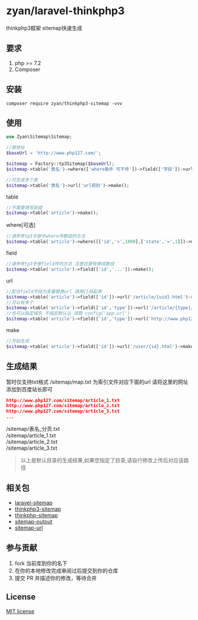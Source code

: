 

# zyan/laravel-thinkphp3

thinkphp3框架 sitemap快速生成

## 要求

1. php >= 7.2
2. Composer

## 安装

```shell
composer require zyan/thinkphp3-sitemap -vvv
```

## 使用

```php
use Zyan\Sitemap\Sitemap;

//根地址
$baseUrl = 'http://www.php127.com/';

$sitemap = Factory::tp3Sitemap($baseUrl);
$sitemap->table('表名')->where(['where条件 可不传'])->field(['字段'])->url('url规则')->make();

//可生成多个表
$sitemap->table('表名')->url('url规则')->make();
```

table

```php
//不需要填写前缀
$sitemap->table('article')->make(); 
```


where[可选]

```php
//请参考tp3手册中where传数组的方法 
$sitemap->table('article')->where([['id','>',1000],['state','=',1]])->make(); 
```

field
```php
//请参考tp3手册field传的方法 注意这里转换成数组 
$sitemap->table('article')->field(['id','...'])->make();
```

url

```php
//配合field字段为变量替换url 请用{}括起来
$sitemap->table('article')->field(['id'])->url('/article/{uid}.html')->make();
//可以有多个
$sitemap->table('article')->field(['id','type'])->url('/article/{type}/{uid}.html')->make();
//也可以指定域名 不指定默认以 读取 config('app.url') 
$sitemap->table('article')->field(['id','type'])->url('http://www.php127.com/article/{id}.html')->make();
```

make
```php
//开始生成
$sitemap->table('article')->field(['id'])->url('/user/{id}.html')->make();
```

## 生成结果
暂时仅支持txt格式 /sitemap/map.txt 为索引文件对应下面的url  请将这里的网址添加到百度站长即可 
```json
http://www.php127.com/sitemap/article_1.txt
http://www.php127.com/sitemap/article_2.txt
http://www.php127.com/sitemap/article_3.txt
...
```
/sitemap/表名_分页.txt      
/sitemap/article_1.txt      
/sitemap/article_2.txt      
/sitemap/article_3.txt          

> 以上是默认目录的生成结果,如果您指定了目录,请自行修改上传后对应该路径

## 相关包

- [laravel-sitemap](https://github.com/aa24615/laravel-sitemap)
- [thinkphp3-sitemap](https://github.com/aa24615/thinkphp3-sitemap)
- [thinkphp-sitemap](https://github.com/aa24615/thinkphp-sitemap)
- [sitemap-output](https://github.com/aa24615/sitemap-output)
- [sitemap-url](https://github.com/aa24615/sitemap-url)

## 参与贡献

1. fork 当前库到你的名下
2. 在你的本地修改完成审阅过后提交到你的仓库
3. 提交 PR 并描述你的修改，等待合并

## License

[MIT license](https://opensource.org/licenses/MIT)
